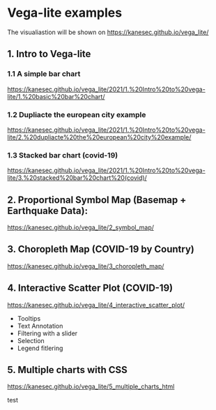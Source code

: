 # Vega-lite examples

The visualiastion will be shown on 
https://kanesec.github.io/vega_lite/

## 1. Intro to Vega-lite

### 1.1 A simple bar chart
https://kanesec.github.io/vega_lite/2021/1.%20Intro%20to%20vega-lite/1.%20basic%20bar%20chart/

### 1.2 Dupliacte the european city example
https://kanesec.github.io/vega_lite/2021/1.%20Intro%20to%20vega-lite/2.%20dupliacte%20the%20european%20city%20example/

### 1.3 Stacked bar chart (covid-19)
https://kanesec.github.io/vega_lite/2021/1.%20Intro%20to%20vega-lite/3.%20stacked%20bar%20chart%20(covid)/


## 2. Proportional Symbol Map (Basemap + Earthquake Data):
https://kanesec.github.io/vega_lite/2_symbol_map/

## 3. Choropleth Map (COVID-19 by Country)
https://kanesec.github.io/vega_lite/3_choropleth_map/

## 4. Interactive Scatter Plot (COVID-19)
https://kanesec.github.io/vega_lite/4_interactive_scatter_plot/
- Tooltips
- Text Annotation
- Filtering with a slider
- Selection
- Legend fitlering

## 5. Multiple charts with CSS
https://kanesec.github.io/vega_lite/5_multiple_charts_html


test

